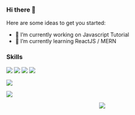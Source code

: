 ### Hi there 👋

Here are some ideas to get you started:

- 🔭 I’m currently working on Javascript Tutorial
- 🌱 I’m currently learning ReactJS / MERN
<!-- - 👯 I’m looking to collaborate on ...
- 🤔 I’m looking for help with ...
- 💬 Ask me about ...
- 📫 How to reach me: ...
- 😄 Pronouns: ...
- ⚡ Fun fact: ... -->

### Skills
![](https://img.shields.io/badge/HTML5-E34F26?style=for-the-badge&logo=html5&logoColor=white)
![](https://img.shields.io/badge/CSS3-1572B6?style=for-the-badge&logo=css3&logoColor=white)
![](https://img.shields.io/badge/JAVASCRIPT-yellow?style=for-the-badge&logo=javascript&logoColor=white)
![](https://img.shields.io/badge/REACTJS-deepskyblue?style=for-the-badge&logo=reactjs&logoColor=deepskyblue)

![](https://github-readme-stats.vercel.app/api?username=incrediblenura&show_icons=true&bg_color=45,ff00ff,00dbde&title_color=fff&text_color=fff)



[![](https://github-readme-stats.vercel.app/api/pin/?username=incrediblenura&repo=incrediblenura.github.io&bg_color=45,fc00ff,00dbde&title_color=fff&text_color=fff)](https://incrediblenura.github.io)
<p align='center'><img src='https://visitor-badge.laobi.icu/badge?page_id=incrediblenura'></p>
